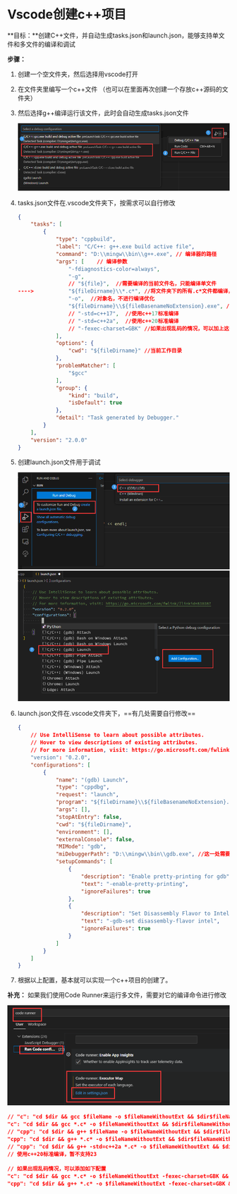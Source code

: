 # Vscode创建c++项目

**目标：**创建C++文件，并自动生成tasks.json和launch.json，能够支持单文件和多文件的编译和调试

**步骤：**

1. 创建一个空文件夹，然后选择用vscode打开

2. 在文件夹里编写一个c++文件 （也可以在里面再次创建一个存放c++源码的文件夹）

3. 然后选择g++编译运行该文件，此时会自动生成tasks.json文件

    <img src="./../99.Figure/03-013/image-20230823112220225.png" alt="image-20230823112220225" />

4. tasks.json文件在.vscode文件夹下，按需求可以自行修改

    ```json
    {
        "tasks": [
            {
                "type": "cppbuild",
                "label": "C/C++: g++.exe build active file",
                "command": "D:\\mingw\\bin\\g++.exe", // 编译器的路径
                "args": [    // 编译参数
                    "-fdiagnostics-color=always",
                    "-g",
                    // "${file}",  //需要编译的当前文件名，只能编译单文件
    ---->           "${fileDirname}\\*.c*", //将文件夹下的所有.c*文件都编译，用于多文件编译
                    "-o",  //对象名，不进行编译优化
                    "${fileDirname}\\${fileBasenameNoExtension}.exe", //生成的可执行文件存放路径及名字
                    // "-std=c++17",  //使用c++17标准编译
                    // "-std=c++2a",  //使用c++20标准编译
                    // "-fexec-charset=GBK" //如果出现乱码的情况，可以加上这一句
                ],
                "options": {
                    "cwd": "${fileDirname}" //当前工作目录
                },
                "problemMatcher": [
                    "$gcc"
                ],
                "group": {
                    "kind": "build",
                    "isDefault": true
                },
                "detail": "Task generated by Debugger."
            }
        ],
        "version": "2.0.0"
    }
    ```

5. 创建launch.json文件用于调试

    <img src="./../99.Figure/03-013/image-20230823113158134.png" alt="image-20230823113158134" />

    <img src="./../99.Figure/03-013/image-20230823113335574.png" alt="image-20230823113335574" style="zoom: 80%;" />

6. launch.json文件在.vscode文件夹下，==有几处需要自行修改==

    ```json
    {
        // Use IntelliSense to learn about possible attributes.
        // Hover to view descriptions of existing attributes.
        // For more information, visit: https://go.microsoft.com/fwlink/?linkid=830387
        "version": "0.2.0",
        "configurations": [
            {
                "name": "(gdb) Launch",
                "type": "cppdbg",
                "request": "launch",
                "program": "${fileDirname}\\${fileBasenameNoExtension}.exe", //这一处需要修改，修改成需要调试的文件的路径
                "args": [],
                "stopAtEntry": false,
                "cwd": "${fileDirname}",
                "environment": [],
                "externalConsole": false,
                "MIMode": "gdb",
                "miDebuggerPath": "D:\\mingw\\bin\\gdb.exe", //这一处需要修改，就修改成这个路径
                "setupCommands": [
                    {
                        "description": "Enable pretty-printing for gdb",
                        "text": "-enable-pretty-printing",
                        "ignoreFailures": true
                    },
                    {
                        "description": "Set Disassembly Flavor to Intel",
                        "text": "-gdb-set disassembly-flavor intel",
                        "ignoreFailures": true
                    }
                ]
            }
        ]
    }
    ```

7. 根据以上配置，基本就可以实现一个c++项目的创建了。



**补充：** 如果我们使用Code Runner来运行多文件，需要对它的编译命令进行修改

<img src="./../99.Figure/03-013/image-20230823114022101.png" alt="image-20230823114022101" style="zoom:80%;" />

```json
// "c": "cd $dir && gcc $fileName -o $fileNameWithoutExt && $dir$fileNameWithoutExt", //单文件
"c": "cd $dir && gcc *.c* -o $fileNameWithoutExt && $dir$fileNameWithoutExt", //多文件
// "cpp": "cd $dir && g++ $fileName -o $fileNameWithoutExt && $dir$fileNameWithoutExt",
"cpp": "cd $dir && g++ *.c* -o $fileNameWithoutExt && $dir$fileNameWithoutExt",
// "cpp": "cd $dir && g++ -std=c++2a *.c* -o $fileNameWithoutExt && $dir$fileNameWithoutExt",
// 使用c++20标准编译，暂不支持23

// 如果出现乱码情况，可以添加如下配置
"c": "cd $dir && gcc *.c* -o $fileNameWithoutExt -fexec-charset=GBK && $dir$fileNameWithoutExt",
"cpp": "cd $dir && g++ *.c* -o $fileNameWithoutExt -fexec-charset=GBK && $dir$fileNameWithoutExt",
```

